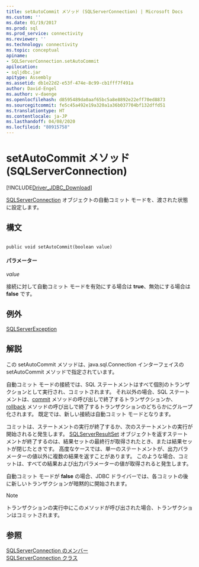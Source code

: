 ```yaml
---
title: setAutoCommit メソッド (SQLServerConnection) | Microsoft Docs
ms.custom: ''
ms.date: 01/19/2017
ms.prod: sql
ms.prod_service: connectivity
ms.reviewer: ''
ms.technology: connectivity
ms.topic: conceptual
apiname:
- SQLServerConnection.setAutoCommit
apilocation:
- sqljdbc.jar
apitype: Assembly
ms.assetid: db1e22d2-e53f-474e-8c99-cb1fff7f491a
author: David-Engel
ms.author: v-daenge
ms.openlocfilehash: d8595489da0aaf65bc5a8e8892e22eff70ed8873
ms.sourcegitcommit: fe5c45a492e19a320a1a36b037704bf132dffd51
ms.translationtype: HT
ms.contentlocale: ja-JP
ms.lasthandoff: 04/08/2020
ms.locfileid: "80915758"
---
```

# <a name="setautocommit-method-sqlserverconnection"></a>setAutoCommit メソッド (SQLServerConnection)
[!INCLUDE[Driver_JDBC_Download](../../../includes/driver_jdbc_download.md)]

  [SQLServerConnection](../../../connect/jdbc/reference/sqlserverconnection-class.md) オブジェクトの自動コミット モードを、渡された状態に設定します。  
  
## <a name="syntax"></a>構文  
  
```  
  
public void setAutoCommit(boolean value)  
```  
  
#### <a name="parameters"></a>パラメーター  
 *value*  
  
 接続に対して自動コミット モードを有効にする場合は **true**、無効にする場合は **false** です。  
  
## <a name="exceptions"></a>例外  
 [SQLServerException](../../../connect/jdbc/reference/sqlserverexception-class.md)  
  
## <a name="remarks"></a>解説  
 この setAutoCommit メソッドは、java.sql.Connection インターフェイスの setAutoCommit メソッドで指定されています。  
  
 自動コミット モードの接続では、SQL ステートメントはすべて個別のトランザクションとして実行され、コミットされます。 それ以外の場合、SQL ステートメントは、[commit](../../../connect/jdbc/reference/commit-method-sqlserverconnection.md) メソッドの呼び出しで終了するトランザクションか、[rollback](../../../connect/jdbc/reference/rollback-method-sqlserverconnection.md) メソッドの呼び出しで終了するトランザクションのどちらかにグループ化されます。 既定では、新しい接続は自動コミット モードとなります。  
  
 コミットは、ステートメントの実行が終了するか、次のステートメントの実行が開始されると発生します。 [SQLServerResultSet](../../../connect/jdbc/reference/sqlserverresultset-class.md) オブジェクトを返すステートメントが終了するのは、結果セットの最終行が取得されたとき、または結果セットが閉じたときです。 高度なケースでは、単一のステートメントが、出力パラメーターの値以外に複数の結果を返すことがあります。 このような場合、コミットは、すべての結果および出力パラメーターの値が取得されると発生します。  
  
 自動コミット モードが **false** の場合、JDBC ドライバーでは、各コミットの後に新しいトランザクションが暗黙的に開始されます。  
  
> [!NOTE]  
>  トランザクションの実行中にこのメソッドが呼び出された場合、トランザクションはコミットされます。  
  
## <a name="see-also"></a>参照  
 [SQLServerConnection のメンバー](../../../connect/jdbc/reference/sqlserverconnection-members.md)   
 [SQLServerConnection クラス](../../../connect/jdbc/reference/sqlserverconnection-class.md)  
  
  
